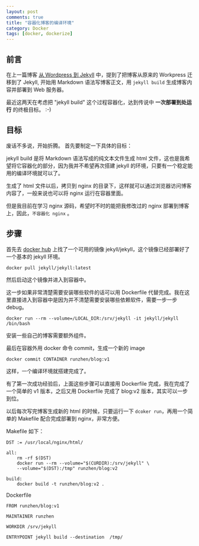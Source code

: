 ```yaml
---
layout: post
comments: true
title: "容器化博客的编译环境"
category: Docker
tags: [docker, dockerize]
---
```


## 前言

在上一篇博客 [从 Wordpress 到 Jekyll](/2018/03/wordpress-to-jekyll/) 中，提到了把博客从原来的 Workpress 迁移到了 Jekyll, 开始用 Markdown 语法写博客正文，用 `jekyll build` 生成博客内容并部署到 Web 服务器。

最近这两天在考虑把 "jekyll build" 这个过程容器化，达到传说中 **一次部署到处运行** 的终极目标。 :-) 


## 目标

废话不多说，开始折腾。 首先要制定一下具体的目标：

jekyll build 是将 Markdown 语法写成的纯文本文件生成 html 文件，这也是我希望将它容器化的部分，因为我并不希望再次搭建 jekyll 的环境，只要有一个稳定能用的编译环境就可以了。

生成了 html 文件以后，拷贝到 nginx 的目录下，这样就可以通过浏览器访问博客内容了，一般来说也可以将 nginx 运行在容器里面。

但是我目前在学习 nginx 源码，希望时不时的能把我修改过的 nginx 部署到博客上，因此，`不容器化 nginx` 。 

## 步骤

首先去 [docker hub](https://hub.docker.com/r/runzhen/) 上找了一个可用的镜像 jekyll/jekyll，这个镜像已经部署好了一个基本的 jekyll 环境。

`docker pull jekyll/jekyll:latest`

然后启动这个镜像并进入到容器中。

这一步如果非常清楚需要安装哪些软件的话可以用 Dockerfile 代替完成。我在这里直接进入到容器中是因为并不清楚需要安装哪些依赖软件，需要一步一步 debug。

`docker run --rm --volume=/LOCAL_DIR:/srv/jekyll -it jekyll/jekyll  /bin/bash`

安装一些自己的博客需要额外组件。

最后在容器外用 docker 命令 commit，生成一个新的 image 

`docker commit CONTAINER runzhen/blog:v1`


这样，一个编译环境就搭建完成了。

有了第一次成功经验后，上面这些步骤可以直接用 Dockerfile 完成，我在完成了一个简单的 v1 版本，之后又用 Dockerfile 完成了 blog:v2 版本，其实可以一步到位。


以后每次写完博客生成新的 html 的时候，只要运行一下 `dcoker run`，再用一个简单的 Makefile 配合完成部署到 nginx，非常方便。

Makefile 如下：

```
DST := /usr/local/nginx/html/

all:
	rm -rf $(DST)
	docker run --rm --volume="$(CURDIR):/srv/jekyll" \
	--volume="$(DST):/tmp" runzhen/blog:v2

build:
	docker build -t runzhen/blog:v2 .
```

Dockerfile 
```
FROM runzhen/blog:v1

MAINTAINER runzhen

WORKDIR /srv/jekyll

ENTRYPOINT jekyll build --destination  /tmp/
```







